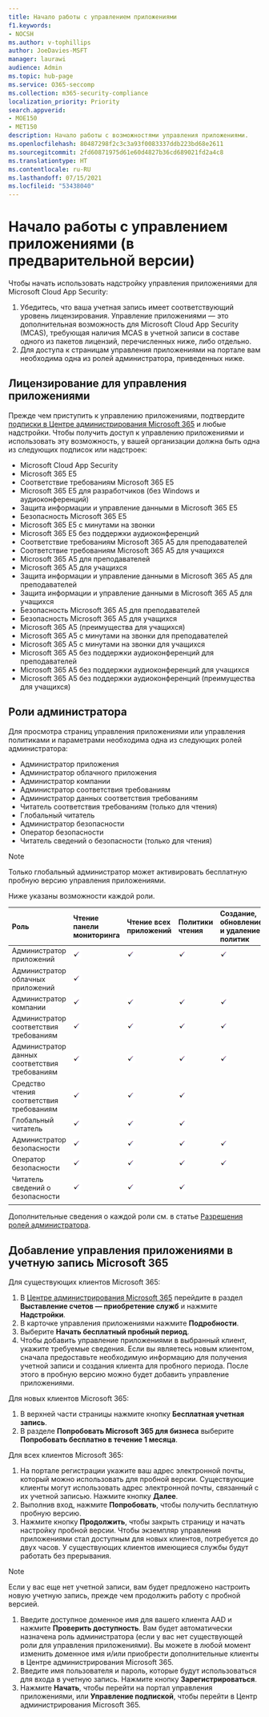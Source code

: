 ```yaml
---
title: Начало работы с управлением приложениями
f1.keywords:
- NOCSH
ms.author: v-tophillips
author: JoeDavies-MSFT
manager: laurawi
audience: Admin
ms.topic: hub-page
ms.service: O365-seccomp
ms.collection: m365-security-compliance
localization_priority: Priority
search.appverid:
- MOE150
- MET150
description: Начало работы с возможностями управления приложениями.
ms.openlocfilehash: 80487298f2c3c3a93f0083337ddb223bd68e2611
ms.sourcegitcommit: 2fd60871975d61e60d4827b36cd689021fd2a4c8
ms.translationtype: HT
ms.contentlocale: ru-RU
ms.lasthandoff: 07/15/2021
ms.locfileid: "53438040"
---
```

# <a name="get-started-with-app-governance-in-preview"></a>Начало работы с управлением приложениями (в предварительной версии)

Чтобы начать использовать надстройку управления приложениями для Microsoft Cloud App Security:

1. Убедитесь, что ваша учетная запись имеет соответствующий уровень лицензирования. Управление приложениями — это дополнительная возможность для Microsoft Cloud App Security (MCAS), требующая наличия MCAS в учетной записи в составе одного из пакетов лицензий, перечисленных ниже, либо отдельно.
1. Для доступа к страницам управления приложениями на портале вам необходима одна из ролей администратора, приведенных ниже.

## <a name="licensing-for-app-governance"></a>Лицензирование для управления приложениями

Прежде чем приступить к управлению приложениями, подтвердите [подписки в Центре администрирования Microsoft 365](https://www.microsoft.com/microsoft-365/compare-all-microsoft-365-plans) и любые надстройки. Чтобы получить доступ к управлению приложениями и использовать эту возможность, у вашей организации должна быть одна из следующих подписок или надстроек:

- Microsoft Cloud App Security
- Microsoft 365 E5
- Соответствие требованиям Microsoft 365 E5
- Microsoft 365 E5 для разработчиков (без Windows и аудиоконференций)
- Защита информации и управление данными в Microsoft 365 E5
- Безопасность Microsoft 365 E5
- Microsoft 365 E5 с минутами на звонки
- Microsoft 365 E5 без поддержки аудиоконференций
- Соответствие требованиям Microsoft 365 A5 для преподавателей
- Соответствие требованиям Microsoft 365 A5 для учащихся
- Microsoft 365 A5 для преподавателей
- Microsoft 365 A5 для учащихся
- Защита информации и управление данными в Microsoft 365 A5 для преподавателей
- Защита информации и управление данными в Microsoft 365 A5 для учащихся
- Безопасность Microsoft 365 A5 для преподавателей
- Безопасность Microsoft 365 A5 для учащихся
- Microsoft 365 A5 (преимущества для учащихся)
- Microsoft 365 A5 с минутами на звонки для преподавателей
- Microsoft 365 A5 с минутами на звонки для учащихся
- Microsoft 365 A5 без поддержки аудиоконференций для преподавателей
- Microsoft 365 A5 без поддержки аудиоконференций для учащихся
- Microsoft 365 A5 без поддержки аудиоконференций (преимущества для учащихся)

## <a name="administrator-roles"></a>Роли администратора

Для просмотра страниц управления приложениями или управления политиками и параметрами необходима одна из следующих ролей администратора:

- Администратор приложения
- Администратор облачного приложения
- Администратор компании
- Администратор соответствия требованиям
- Администратор данных соответствия требованиям
- Читатель соответствия требованиям (только для чтения)
- Глобальный читатель
- Администратор безопасности
- Оператор безопасности
- Читатель сведений о безопасности (только для чтения)

> [!NOTE]
> Только глобальный администратор может активировать бесплатную пробную версию управления приложениями.

Ниже указаны возможности каждой роли.

| Роль | Чтение панели мониторинга | Чтение всех приложений |Политики чтения | Создание, обновление и удаление политик | Чтение оповещений | Обновление оповещений | Чтение параметров | Обновление параметров | Чтение исправлений | Обновление исправлений |
|:-------|:-----|:-------|:-------|:-------|:-------|:-------|:-------|:-------|:-------|:-------|
| Администратор приложений | ![Флажок](..\media\checkmark.png) | ![Флажок](..\media\checkmark.png) | ![Флажок](..\media\checkmark.png) | ![Флажок](..\media\checkmark.png) | ![Флажок](..\media\checkmark.png) | ![Флажок](..\media\checkmark.png) | ![Флажок](..\media\checkmark.png) | ![Флажок](..\media\checkmark.png) | ![Флажок](..\media\checkmark.png) | ![Флажок](..\media\checkmark.png) |
| Администратор облачных приложений | ![Флажок](..\media\checkmark.png) | | | | | | | | | |
| Администратор компании | ![Флажок](..\media\checkmark.png) | ![Флажок](..\media\checkmark.png) | ![Флажок](..\media\checkmark.png) | ![Флажок](..\media\checkmark.png) | ![Флажок](..\media\checkmark.png) | ![Флажок](..\media\checkmark.png) | ![Флажок](..\media\checkmark.png) | ![Флажок](..\media\checkmark.png) | ![Флажок](..\media\checkmark.png) | ![Флажок](..\media\checkmark.png) |
| Администратор соответствия требованиям | ![Флажок](..\media\checkmark.png) | ![Флажок](..\media\checkmark.png) | ![Флажок](..\media\checkmark.png) | ![Флажок](..\media\checkmark.png) | ![Флажок](..\media\checkmark.png) |  | ![Флажок](..\media\checkmark.png) | ![Флажок](..\media\checkmark.png) | ![Флажок](..\media\checkmark.png) | |
| Администратор данных соответствия требованиям | ![Флажок](..\media\checkmark.png) | ![Флажок](..\media\checkmark.png) | ![Флажок](..\media\checkmark.png) | ![Флажок](..\media\checkmark.png) | ![Флажок](..\media\checkmark.png) |  | ![Флажок](..\media\checkmark.png) | ![Флажок](..\media\checkmark.png) | ![Флажок](..\media\checkmark.png) | |
| Средство чтения соответствия требованиям | ![Флажок](..\media\checkmark.png) | ![Флажок](..\media\checkmark.png) | ![Флажок](..\media\checkmark.png) |  | ![Флажок](..\media\checkmark.png) |  | ![Флажок](..\media\checkmark.png) |  | | |
| Глобальный читатель  | ![Флажок](..\media\checkmark.png) | ![Флажок](..\media\checkmark.png) | ![Флажок](..\media\checkmark.png) |  | ![Флажок](..\media\checkmark.png) |  | ![Флажок](..\media\checkmark.png) |  | | |
| Администратор безопасности | ![Флажок](..\media\checkmark.png) | ![Флажок](..\media\checkmark.png) | ![Флажок](..\media\checkmark.png) | ![Флажок](..\media\checkmark.png) | ![Флажок](..\media\checkmark.png) |  | ![Флажок](..\media\checkmark.png) | ![Флажок](..\media\checkmark.png) | ![Флажок](..\media\checkmark.png) | |
| Оператор безопасности | ![Флажок](..\media\checkmark.png) | ![Флажок](..\media\checkmark.png) | ![Флажок](..\media\checkmark.png) | ![Флажок](..\media\checkmark.png) | ![Флажок](..\media\checkmark.png) | ![Флажок](..\media\checkmark.png) | ![Флажок](..\media\checkmark.png) | ![Флажок](..\media\checkmark.png) | ![Флажок](..\media\checkmark.png) | |
| Читатель сведений о безопасности  | ![Флажок](..\media\checkmark.png) | ![Флажок](..\media\checkmark.png) | ![Флажок](..\media\checkmark.png) |  | ![Флажок](..\media\checkmark.png) |  | ![Флажок](..\media\checkmark.png) |  | ![Флажок](..\media\checkmark.png) | |
|||||||||| | |

Дополнительные сведения о каждой роли см. в статье [Разрешения ролей администратора](/azure/active-directory/roles/permissions-reference).

## <a name="add-app-governance-to-your-microsoft-365-account"></a>Добавление управления приложениями в учетную запись Microsoft 365

Для существующих клиентов Microsoft 365:

1. В [Центре администрирования Microsoft 365](https://admin.microsoft.com) перейдите в раздел **Выставление счетов — приобретение служб** и нажмите **Надстройки**.
1. В карточке управления приложениями нажмите **Подробности**.
1. Выберите **Начать бесплатный пробный период**.
1. Чтобы добавить управление приложениями в выбранный клиент, укажите требуемые сведения. Если вы являетесь новым клиентом, сначала предоставьте необходимую информацию для получения учетной записи и создания клиента для пробного периода. После этого в пробную версию можно будет добавить управление приложениями.

Для новых клиентов Microsoft 365:

1. В верхней части страницы нажмите кнопку **Бесплатная учетная запись**.
1. В разделе **Попробовать Microsoft 365 для бизнеса** выберите **Попробовать бесплатно в течение 1 месяца**.

Для всех клиентов Microsoft 365:

1. На портале регистрации укажите ваш адрес электронной почты, который можно использовать для пробной версии. Существующие клиенты могут использовать адрес электронной почты, связанный с их учетной записью. Нажмите кнопку **Далее**.
1. Выполнив вход, нажмите **Попробовать**, чтобы получить бесплатную пробную версию.
1. Нажмите кнопку **Продолжить**, чтобы закрыть страницу и начать настройку пробной версии. Чтобы экземпляр управления приложениями стал доступным для новых клиентов, потребуется до двух часов. У существующих клиентов имеющиеся службы будут работать без прерывания.
  > [!NOTE]
Если у вас еще нет учетной записи, вам будет предложено настроить новую учетную запись, прежде чем продолжить работу с пробной версией.

1. Введите доступное доменное имя для вашего клиента AAD и нажмите **Проверить доступность**. Вам будет автоматически назначена роль администратора (если у вас нет существующей роли для управления приложениями). Вы можете в любой момент изменить доменное имя и/или приобрести дополнительные клиенты в Центре администрирования Microsoft 365.
1. Введите имя пользователя и пароль, которые будут использоваться для входа в учетную запись. Нажмите кнопку **Зарегистрироваться**.
1. Нажмите **Начать**, чтобы перейти на портал управления приложениями, или **Управление подпиской**, чтобы перейти в Центр администрирования Microsoft 365.
